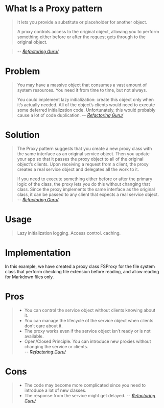 # What Is a Proxy pattern

> It lets you provide a substitute or placeholder for another object.
>
> A proxy controls access to the original object, allowing you to perform something either before or after the request gets through to the original object.

> -- <cite>[ٌRefactoring Guru/][1]</cite>

# Problem

> You may have a massive object that consumes a vast amount of system resources. You need it from time to time, but not always.
>
> You could implement lazy initialization: create this object only when it’s actually needed. All of the object’s clients would need to execute some deferred initialization code. Unfortunately, this would probably cause a lot of code duplication.
> -- <cite>[ٌRefactoring Guru/][1]</cite>

# Solution

> The Proxy pattern suggests that you create a new proxy class with the same interface as an original service object. Then you update your app so that it passes the proxy object to all of the original object’s clients. Upon receiving a request from a client, the proxy creates a real service object and delegates all the work to it.
>
> If you need to execute something either before or after the primary logic of the class, the proxy lets you do this without changing that class. Since the proxy implements the same interface as the original class, it can be passed to any client that expects a real service object.
> -- <cite>[ٌRefactoring Guru/][1]</cite>

# Usage

> Lazy initialization
> logging.
> Access control.
> caching.

# Implementation

In this example, we have created a proxy class FSProxy for the file system class that perform checking file extension before reading, and allow reading for Markdown files only.

# Pros

> - You can control the service object without clients knowing about it.
> - You can manage the lifecycle of the service object when clients don’t care about it.
> - The proxy works even if the service object isn’t ready or is not available.
> - Open/Closed Principle. You can introduce new proxies without changing the service or clients.  
>   -- <cite>[ٌRefactoring Guru/][1]</cite>

# Cons

> - The code may become more complicated since you need to introduce a lot of new classes.
> - The response from the service might get delayed.
> -- <cite>[ٌRefactoring Guru/][1]</cite>

[1]: https://refactoring.guru/design-patterns/proxy
